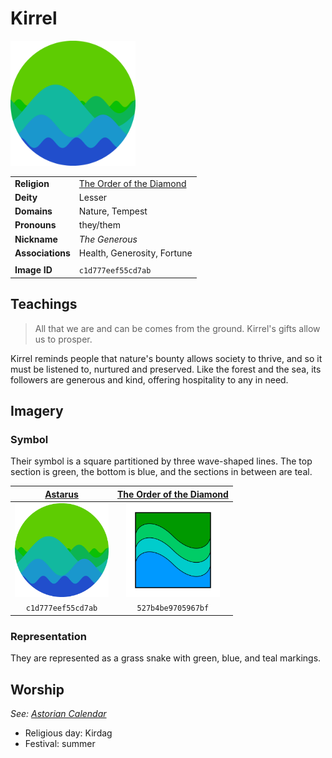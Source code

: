 # Kirrel

<img src="https://raw.githubusercontent.com/jesskelsall/astarus-images/main/symbols/c1d777eef55cd7ab.png" height="200" />

|||
| --- | --- |
| **Religion** | [The Order of the Diamond](../../organisations/the-order-of-the-diamond.md) |
| **Deity** | Lesser |
| **Domains** | Nature, Tempest |
| **Pronouns** | they/them |
| **Nickname** | *The Generous* |
| **Associations** | Health, Generosity, Fortune |
|||
| **Image ID** | `c1d777eef55cd7ab` |

## Teachings

> All that we are and can be comes from the ground. Kirrel's gifts allow us to prosper.

Kirrel reminds people that nature's bounty allows society to thrive, and so it must be listened to, nurtured and preserved. Like the forest and the sea, its followers are generous and kind, offering hospitality to any in need.

## Imagery

### Symbol

Their symbol is a square partitioned by three wave-shaped lines. The top section is green, the bottom is blue, and the sections in between are teal.

| [Astarus](../../planes/astarus.md) | [The Order of the Diamond](../../organisations/the-order-of-the-diamond.md) |
|:---:|:---:|
| <img src="https://raw.githubusercontent.com/jesskelsall/astarus-images/main/symbols/c1d777eef55cd7ab.png" height="150" /> | <img src="https://raw.githubusercontent.com/jesskelsall/astarus-images/main/symbols/527b4be9705967bf.png" height="150" /> |
| `c1d777eef55cd7ab` | `527b4be9705967bf` |

### Representation

They are represented as a grass snake with green, blue, and teal markings.

## Worship

*See: [Astorian Calendar](../../history/calendars/astorian-calendar.md)*

- Religious day: Kirdag
- Festival: summer
